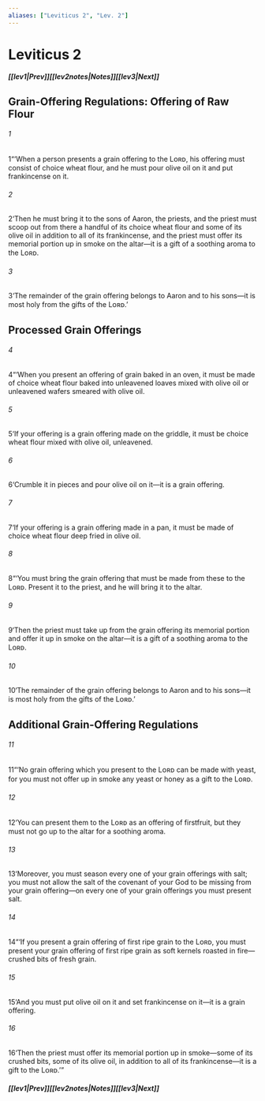```yaml
---
aliases: ["Leviticus 2", "Lev. 2"]
---
```

# Leviticus 2
##### <span class=arrow-left></span>[[lev1|Prev]]<span class=navigation-separator></span>[[lev2notes|Notes]]<span class=navigation-separator></span>[[lev3|Next]]<span class=arrow-right></span>
## Grain-Offering Regulations: Offering of Raw Flour
###### 1
<span class=verse-first>1</span>“‘When a person presents a grain offering to the Lᴏʀᴅ, his offering must consist of choice wheat flour, and he must pour olive oil on it and put frankincense on it.
###### 2
<span class=verse-body>2</span>‘Then he must bring it to the sons of Aaron, the priests, and the priest must scoop out from there a handful of its choice wheat flour and some of its olive oil in addition to all of its frankincense, and the priest must offer its memorial portion up in smoke on the altar—it is a gift of a soothing aroma to the Lᴏʀᴅ.
###### 3
<span class=verse-body>3</span>‘The remainder of the grain offering belongs to Aaron and to his sons—it is most holy from the gifts of the Lᴏʀᴅ.’
## Processed Grain Offerings
###### 4
<span class=verse-first>4</span>“‘When you present an offering of grain baked in an oven, it must be made of choice wheat flour baked into unleavened loaves mixed with olive oil or unleavened wafers smeared with olive oil.
###### 5
<span class=verse-body>5</span>‘If your offering is a grain offering made on the griddle, it must be choice wheat flour mixed with olive oil, unleavened.
###### 6
<span class=verse-body>6</span>‘Crumble it in pieces and pour olive oil on it—it is a grain offering.
###### 7
<span class=verse-body>7</span>‘If your offering is a grain offering made in a pan, it must be made of choice wheat flour deep fried in olive oil.
###### 8
<span class=verse-body>8</span>“‘You must bring the grain offering that must be made from these to the Lᴏʀᴅ. Present it to the priest, and he will bring it to the altar.
###### 9
<span class=verse-body>9</span>‘Then the priest must take up from the grain offering its memorial portion and offer it up in smoke on the altar—it is a gift of a soothing aroma to the Lᴏʀᴅ.
###### 10
<span class=verse-body>10</span>‘The remainder of the grain offering belongs to Aaron and to his sons—it is most holy from the gifts of the Lᴏʀᴅ.’
## Additional Grain-Offering Regulations
###### 11
<span class=verse-first>11</span>“‘No grain offering which you present to the Lᴏʀᴅ can be made with yeast, for you must not offer up in smoke any yeast or honey as a gift to the Lᴏʀᴅ.
###### 12
<span class=verse-body>12</span>‘You can present them to the Lᴏʀᴅ as an offering of firstfruit, but they must not go up to the altar for a soothing aroma.
###### 13
<span class=verse-body>13</span>‘Moreover, you must season every one of your grain offerings with salt; you must not allow the salt of the covenant of your God to be missing from your grain offering—on every one of your grain offerings you must present salt.
<div class=paragraph-break></div>

###### 14
<span class=verse-first>14</span>“‘If you present a grain offering of first ripe grain to the Lᴏʀᴅ, you must present your grain offering of first ripe grain as soft kernels roasted in fire—crushed bits of fresh grain.
###### 15
<span class=verse-body>15</span>‘And you must put olive oil on it and set frankincense on it—it is a grain offering.
###### 16
<span class=verse-body>16</span>‘Then the priest must offer its memorial portion up in smoke—some of its crushed bits, some of its olive oil, in addition to all of its frankincense—it is a gift to the Lᴏʀᴅ.’”
##### <span class=arrow-left></span>[[lev1|Prev]]<span class=navigation-separator></span>[[lev2notes|Notes]]<span class=navigation-separator></span>[[lev3|Next]]<span class=arrow-right></span>
